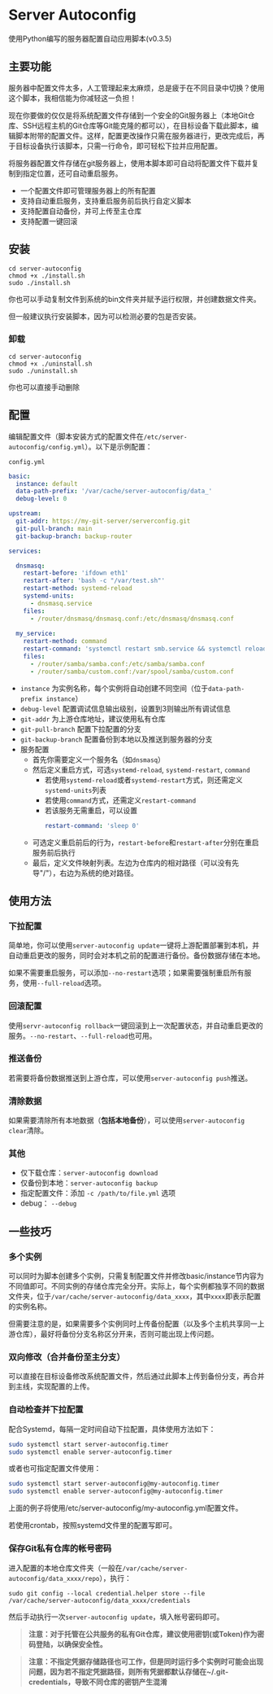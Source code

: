 # Server Autoconfig

使用Python编写的服务器配置自动应用脚本(v0.3.5)

## 主要功能

服务器中配置文件太多，人工管理起来太麻烦，总是疲于在不同目录中切换？使用这个脚本，我相信能为你减轻这一负担！

现在你要做的仅仅是将系统配置文件存储到一个安全的Git服务器上（本地Git仓库、SSH远程主机的Git仓库等Git能克隆的都可以），在目标设备下载此脚本，编辑脚本附带的配置文件。这样，配置更改操作只需在服务器进行，更改完成后，再于目标设备执行该脚本，只需一行命令，即可轻松下拉并应用配置。

将服务器配置文件存储在git服务器上，使用本脚本即可自动将配置文件下载并复制到指定位置，还可自动重启服务。

- 一个配置文件即可管理服务器上的所有配置
- 支持自动重启服务，支持重启服务前后执行自定义脚本
- 支持配置自动备份，并可上传至主仓库
- 支持配置一键回滚

## 安装

```
cd server-autoconfig
chmod +x ./install.sh
sudo ./install.sh
```

你也可以手动复制文件到系统的bin文件夹并赋予运行权限，并创建数据文件夹。

但一般建议执行安装脚本，因为可以检测必要的包是否安装。

### 卸载

```
cd server-autoconfig
chmod +x ./uninstall.sh
sudo ./uninstall.sh
```

你也可以直接手动删除

## 配置

编辑配置文件（脚本安装方式的配置文件在`/etc/server-autoconfig/config.yml`）。以下是示例配置：

`config.yml`

``` yaml
basic:
  instance: default
  data-path-prefix: '/var/cache/server-autoconfig/data_'
  debug-level: 0

upstream:
  git-addr: https://my-git-server/serverconfig.git
  git-pull-branch: main
  git-backup-branch: backup-router

services:

  dnsmasq:
    restart-before: 'ifdown eth1'
    restart-after: 'bash -c "/var/test.sh"'
    restart-method: systemd-reload
    systemd-units:
      - dnsmasq.service
    files:
      - /router/dnsmasq/dnsmasq.conf:/etc/dnsmasq/dnsmasq.conf
  
  my_service:
    restart-method: command
    restart-command: 'systemctl restart smb.service && systemctl reload nmb.service'
    files:
      - /router/samba/samba.conf:/etc/samba/samba.conf
      - /router/samba/custom.conf:/var/spool/samba/custom.conf
```

- `instance` 为实例名称，每个实例将自动创建不同空间（位于`data-path-prefix instance`）
- `debug-level` 配置调试信息输出级别，设置到3则输出所有调试信息
- `git-addr` 为上游仓库地址，建议使用私有仓库
- `git-pull-branch` 配置下拉配置的分支
- `git-backup-branch` 配置备份到本地以及推送到服务器的分支
- 服务配置
  - 首先你需要定义一个服务名（如`dnsmasq`）
  - 然后定义重启方式，可选`systemd-reload`, `systemd-restart`, `command`
    - 若使用`systemd-reload`或者`systemd-restart`方式，则还需定义`systemd-units`列表
    - 若使用`command`方式，还需定义`restart-command`
    - 若该服务无需重启，可以设置
      ```yaml
      restart-command: 'sleep 0'
      ```
  - 可选定义重启前后的行为，`restart-before`和`restart-after`分别在重启服务前后执行
  - 最后，定义文件映射列表。左边为仓库内的相对路径（可以没有先导"/"），右边为系统的绝对路径。
## 使用方法

### 下拉配置

简单地，你可以使用`server-autoconfig update`一键将上游配置部署到本机，并自动重启更改的服务，同时会对本机之前的配置进行备份。备份数据存储在本地。

如果不需要重启服务，可以添加`--no-restart`选项；如果需要强制重启所有服务，使用`--full-reload`选项。

### 回滚配置

使用`servr-autoconfig rollback`一键回滚到上一次配置状态，并自动重启更改的服务。`--no-restart`、`--full-reload`也可用。

### 推送备份

若需要将备份数据推送到上游仓库，可以使用`server-autoconfig push`推送。

### 清除数据

如果需要清除所有本地数据（**包括本地备份**），可以使用`server-autoconfig clear`清除。

### 其他

- 仅下载仓库：`server-autoconfig download`
- 仅备份到本地：`server-autoconfig backup`
- 指定配置文件：添加 `-c /path/to/file.yml` 选项
- debug： `--debug`

## 一些技巧

### 多个实例

可以同时为脚本创建多个实例，只需复制配置文件并修改basic/instance节内容为不同值即可。不同实例的存储仓库完全分开。实际上，每个实例都独享不同的数据文件夹，位于`/var/cache/server-autoconfig/data_xxxx`，其中`xxxx`即表示配置的实例名称。

但需要注意的是，如果需要多个实例同时上传备份配置（以及多个主机共享同一上游仓库），最好将备份分支名称区分开来，否则可能出现上传问题。

### 双向修改（合并备份至主分支）

可以直接在目标设备修改系统配置文件，然后通过此脚本上传到备份分支，再合并到主线，实现配置的上传。

### 自动检查并下拉配置

配合Systemd，每隔一定时间自动下拉配置，具体使用方法如下：

```sh
sudo systemctl start server-autoconfig.timer
sudo systemctl enable server-autoconfig.timer
```

或者也可指定配置文件使用：

```sh
sudo systemctl start server-autoconfig@my-autoconfig.timer
sudo systemctl enable server-autoconfig@my-autoconfig.timer
```
上面的例子将使用/etc/server-autoconfig/my-autoconfig.yml配置文件。

若使用crontab，按照systemd文件里的配置写即可。

### 保存Git私有仓库的帐号密码

进入配置的本地仓库文件夹（一般在`/var/cache/server-autoconfig/data_xxxx/repo`），执行：

```
sudo git config --local credential.helper store --file /var/cache/server-autoconfig/data_xxxx/credentials
```

然后手动执行一次`server-autoconfig update`，填入帐号密码即可。

> **注意：对于托管在公共服务的私有Git仓库，建议使用密钥(或Token)作为密码登陆，以确保安全性。**

> **注意：不指定凭据存储路径也可工作，但是同时运行多个实例时可能会出现问题，因为若不指定凭据路径，则所有凭据都默认存储在~/.git-credentials，导致不同仓库的密钥产生混淆**